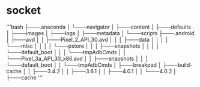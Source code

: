 # socket


'''bash
├───.anaconda
│   └───navigator
│       ├───content
│       ├───defaults
│       ├───images
│       ├───logs
│       ├───metadata
│       └───scripts
├───.android
│   ├───avd
│   │   ├───Pixel_2_API_30.avd
│   │   │   ├───data
│   │   │   │   └───misc
│   │   │   │       └───pstore
│   │   │   ├───snapshots
│   │   │   │   └───default_boot
│   │   │   └───tmpAdbCmds
│   │   └───Pixel_3a_API_30_x86.avd
│   │       ├───snapshots
│   │       │   └───default_boot
│   │       └───tmpAdbCmds
│   ├───breakpad
│   ├───build-cache
│   │   ├───3.4.2
│   │   ├───3.6.1
│   │   ├───4.0.1
│   │   └───4.0.2
│   ├───cache
 '''
